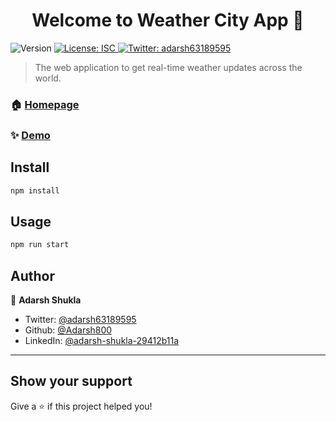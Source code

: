 <h1 align="center">Welcome to Weather City App 👋</h1>
<p>
  <img alt="Version" src="https://img.shields.io/badge/version-0.0.5-blue.svg?cacheSeconds=2592000" />
  <a href="#" target="_blank">
    <img alt="License: ISC" src="https://img.shields.io/badge/License-ISC-yellow.svg" />
  </a>
  <a href="https://twitter.com/adarsh63189595" target="_blank">
    <img alt="Twitter: adarsh63189595" src="https://img.shields.io/twitter/follow/adarsh63189595.svg?style=social" />
  </a>
</p>

> The web application to get real-time weather updates across the world.

### 🏠 [Homepage](weather-city-web-app.herokuapp.com)

### ✨ [Demo](weather-city-web-app.herokuapp.com)

## Install

```sh
npm install
```

## Usage

```sh
npm run start
```

## Author

👤 **Adarsh Shukla**

* Twitter: [@adarsh63189595](https://twitter.com/adarsh63189595)
* Github: [@Adarsh800](https://github.com/Adarsh800)
* LinkedIn: [@adarsh-shukla-29412b11a](https://linkedin.com/in/adarsh-shukla-29412b11a)

***
## Show your support

Give a ⭐️ if this project helped you!

